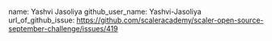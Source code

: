 
name: Yashvi Jasoliya
github_user_name: Yashvi-Jasoliya
url_of_github_issue: https://github.com/scaleracademy/scaler-open-source-september-challenge/issues/419